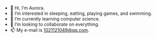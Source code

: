 - 👋 Hi, I’m Aurora.
- 👀 I’m interested in sleeping, eatting, playing games, and swimming.
- 🌱 I’m currently learning computer science.
- 💞️ I’m looking to collaborate on everything.
- 📫 My e-mail is 1021121049@qq.com.

<!---
AAAAAurora/AAAAAurora is a ✨ special ✨ repository because its `README.md` (this file) appears on your GitHub profile.
You can click the Preview link to take a look at your changes.
--->
